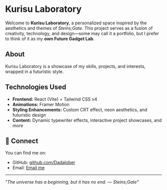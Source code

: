 # Kurisu Laboratory  

Welcome to **Kurisu Laboratory**, a personalized space inspired by the aesthetics and themes of *Steins;Gate*. This project serves as a fusion of creativity, technology, and design—some may call it a portfolio, but I prefer to think of it as my **own Future Gadget Lab**.  

## About  
Kurisu Laboratory is a showcase of my skills, projects, and interests, wrapped in a futuristic style.
## Technologies Used  
- **Frontend:** React (Vite) + Tailwind CSS v4  
- **Animations:** Framer Motion  
- **Styling Enhancements:** Custom CRT effect, neon aesthetics, and futuristic design
- **Content:** Dynamic typewriter effects, interactive project showcases, and more  

## 🔗 Connect  
You can find me on:  
- GitHub: [github.com/Dadalober](https://github.com/Dadalober)  
- Email: [Email me](mailto:johnmillerlorenzo@gmail.com?subject=Inquiry&body=Hello%20Kurisu%20Laboratory%2C%0A%0AI%20wanted%20to%20get%20in%20touch...)


---  
*"The universe has a beginning, but it has no end. — Steins;Gate"*  
